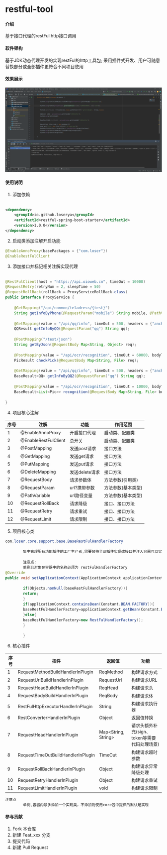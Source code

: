 # restful-tool

#### 介绍

基于接口代理的restFul http接口调用

#### 软件架构

基于JDK动态代理开发的实现restFul的http工具包;
采用插件式开发、用户可随意替换部分或全部插件更符合不同项目使用

#### 效果展示

![img.png](img.png)

#### 使用说明

1. 添加依赖

```xml

<dependency>
    <groupId>io.github.loserya</groupId>
    <artifactId>restful-spring-boot-starter</artifactId>
    <version>1.0.0</version>
</dependency>
```

2. 启动类添加注解开启功能

```java
@EnableAnnoProxy(basePackages = {"com.loser"})
@EnableRestFulClient
```

3. 添加接口并标记相关注解实现代理

```java

@RestFulClient(host = "https://api.oioweb.cn", timeOut = 10000)
@RequestRetry(retryNum = 2, sleepTime = 50)
@RequestRollBack(rollBack = ProxyServiceRollBack.class)
public interface ProxyService {

    @GetMapping("/api/common/teladress/{test}")
    String getInfoByPhone(@RequestParam("mobile") String mobile, @PathVariable("test") String test);

    @GetMapping(value = "/api/qq/info", timeOut = 500, headers = {"anchor=loser"})
    QQResult getInfoByQQ(@RequestParam("qq") String qq);

    @PostMapping("/test/json")
    String getByJson(@RequestBody Map<String, Object> req);

    @PostMapping(value = "/api/ocr/recognition", timeOut = 60000, bodyType = ReqBodyType.FORM)
    PicResult checkPick(@RequestBody Map<String, File> req);

    @GetMapping(value = "/api/qq/info", timeOut = 500, headers = {"anchor=loser"})
    BaseResult<QQ> getInfoByQQ2(@RequestParam("qq") String qq);

    @PostMapping(value = "/api/ocr/recognition", timeOut = 10000, bodyType = ReqBodyType.FORM)
    BaseResult<List<Pic>> recognition(@RequestBody Map<String, File> body);

}
```

4. 项目核心注解

| 序号 | 注解                   | 功能         | 作用范围       |
|----|----------------------|------------|------------|
| 1  | @EnableAnnoProxy     | 开启接口代理     | 启动类、配置类    |
| 2  | @EnableRestFulClient | 总开关        | 启动类、配置类    |
| 3  | @PostMapping         | 发送post请求   | 接口方法       |
| 4  | @GetMapping          | 发送get请求    | 接口方法       |
| 5  | @PutMapping          | 发送put请求    | 接口方法       |
| 6  | @DeleteMapping       | 发送delete请求 | 接口方法       |
| 7  | @RequestBody         | 请求参数体      | 方法参数(引用类)  |
| 8  | @RequestParam        | url?携带参数   | 方法参数(基本类型) |
| 9  | @PathVariable        | url路径变量    | 方法参数(基本类型) |
| 10 | @RequestRollBack     | 请求降级       | 接口、接口方法    |
| 11 | @RequestRetry        | 请求重试       | 接口、接口方法    |
| 12 | @RequestLimit        | 请求限制       | 接口、接口方法    |

5. 项目核心类

```java
com.loser.core.support.base.BaseRestFulHandlerFactory

        集中管理所有功能插件的工厂生产者,需要替换全部插件实现改接口并注入容器可以实现全部插件替换

        注意点:
        单例且对象在容器中的名称必须为 restFulHandlerFactory
@Override
public void setApplicationContext(ApplicationContext applicationContext)throws BeansException{

        if(Objects.nonNull(baseRestFulHandlerFactory)){
        return;
        }
        if(applicationContext.containsBean(Constant.BEAN.FACTORY)){
        baseRestFulHandlerFactory=applicationContext.getBean(Constant.BEAN.FACTORY,BaseRestFulHandlerFactory.class);
        }else{
        baseRestFulHandlerFactory=new RestFulHandlerFactory();
        }

        }
```

6. 核心插件

| 序号 | 插件                                 | 返回值                 | 功能                           |
|----|------------------------------------|---------------------|------------------------------|
| 1  | RequestMethodBuildHandlerInPlugin  | ReqMethod           | 构建请求方式                       |
| 2  | RequestUrlBuildHandlerInPlugin     | RequestUrl          | 构建请求URL                      |
| 3  | RequestHeadBuildHandlerInPlugin    | ReqHead             | 构建请求头                        |
| 4  | RequestBodyBuildHandlerInPlugin    | ReqBody             | 构建请求体                        |
| 5  | RestFulHttpExecutorHandlerInPlugin | String              | 构建请求执行器                      |
| 6  | RestConverterHandlerInPlugin       | Object              | 返回值转换                        |
| 7  | RequestHeadHandlerInPlugin         | Map<String, String> | 请求头额外补充(sign、token等需要代码处理场景) |
| 8  | RequestTimeOutBuildHandlerInPlugin | TimeOut             | 构建请求超时参数                     |
| 9  | RequestRollBackHandlerInPlugin     | Object              | 构建请求异常降级处理                   |
| 10 | RequestRetryHandlerInPlugin        | Object              | 构建请求重试                       |
| 11 | RequestLimitHandlerInPlugin        | void                | 构建请求限制                       |

```java
注意点
        单例,容器内最多添加一个实现类，不添加则使用core包中提供的默认是实现
```

#### 参与贡献

1. Fork 本仓库
2. 新建 Feat_xxx 分支
3. 提交代码
4. 新建 Pull Request



